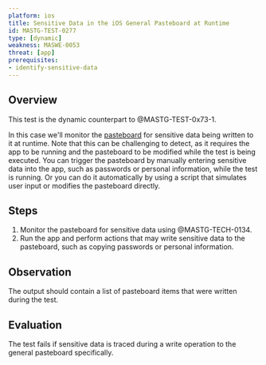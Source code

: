 ```yaml
---
platform: ios
title: Sensitive Data in the iOS General Pasteboard at Runtime
id: MASTG-TEST-0277
type: [dynamic]
weakness: MASWE-0053
threat: [app]
prerequisites:
- identify-sensitive-data
---
```


## Overview

This test is the dynamic counterpart to @MASTG-TEST-0x73-1.

In this case we'll monitor the [pasteboard](../../../Document/0x06h-Testing-Platform-Interaction.md/#pasteboard) for sensitive data being written to it at runtime. Note that this can be challenging to detect, as it requires the app to be running and the pasteboard to be modified while the test is being executed. You can trigger the pasteboard by manually entering sensitive data into the app, such as passwords or personal information, while the test is running. Or you can do it automatically by using a script that simulates user input or modifies the pasteboard directly.

## Steps

1. Monitor the pasteboard for sensitive data using @MASTG-TECH-0134.
2. Run the app and perform actions that may write sensitive data to the pasteboard, such as copying passwords or personal information.

## Observation

The output should contain a list of pasteboard items that were written during the test.

## Evaluation

The test fails if sensitive data is traced during a write operation to the general pasteboard specifically.

